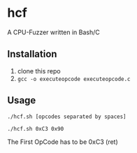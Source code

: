 ﻿# hcf

A CPU-Fuzzer written in Bash/C

## Installation

 1. clone this repo
 2. `gcc -o executeopcode executeopcode.c`

## Usage

    ./hcf.sh [opcodes separated by spaces]

    ./hcf.sh 0xC3 0x90

The First OpCode has to be 0xC3 (ret)
